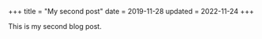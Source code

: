 +++
title = "My second post"
date = 2019-11-28
updated = 2022-11-24
+++

This is my second blog post.